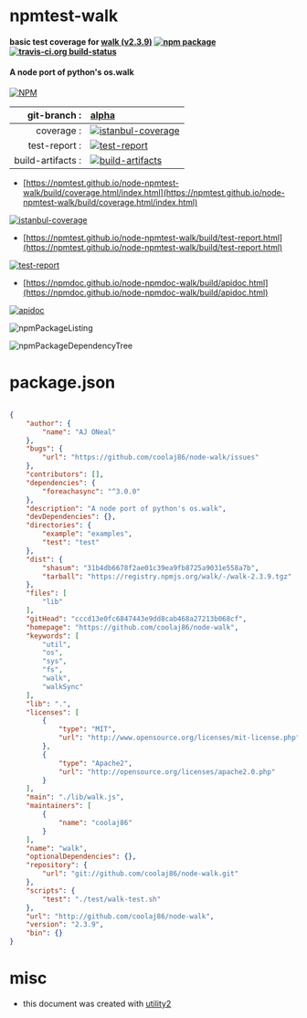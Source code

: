# npmtest-walk

#### basic test coverage for  [walk (v2.3.9)](https://github.com/coolaj86/node-walk)  [![npm package](https://img.shields.io/npm/v/npmtest-walk.svg?style=flat-square)](https://www.npmjs.org/package/npmtest-walk) [![travis-ci.org build-status](https://api.travis-ci.org/npmtest/node-npmtest-walk.svg)](https://travis-ci.org/npmtest/node-npmtest-walk)

#### A node port of python's os.walk

[![NPM](https://nodei.co/npm/walk.png?downloads=true&downloadRank=true&stars=true)](https://www.npmjs.com/package/walk)

| git-branch : | [alpha](https://github.com/npmtest/node-npmtest-walk/tree/alpha)|
|--:|:--|
| coverage : | [![istanbul-coverage](https://npmtest.github.io/node-npmtest-walk/build/coverage.badge.svg)](https://npmtest.github.io/node-npmtest-walk/build/coverage.html/index.html)|
| test-report : | [![test-report](https://npmtest.github.io/node-npmtest-walk/build/test-report.badge.svg)](https://npmtest.github.io/node-npmtest-walk/build/test-report.html)|
| build-artifacts : | [![build-artifacts](https://npmtest.github.io/node-npmtest-walk/glyphicons_144_folder_open.png)](https://github.com/npmtest/node-npmtest-walk/tree/gh-pages/build)|

- [https://npmtest.github.io/node-npmtest-walk/build/coverage.html/index.html](https://npmtest.github.io/node-npmtest-walk/build/coverage.html/index.html)

[![istanbul-coverage](https://npmtest.github.io/node-npmtest-walk/build/screenCapture.buildCi.browser.%252Ftmp%252Fbuild%252Fcoverage.lib.html.png)](https://npmtest.github.io/node-npmtest-walk/build/coverage.html/index.html)

- [https://npmtest.github.io/node-npmtest-walk/build/test-report.html](https://npmtest.github.io/node-npmtest-walk/build/test-report.html)

[![test-report](https://npmtest.github.io/node-npmtest-walk/build/screenCapture.buildCi.browser.%252Ftmp%252Fbuild%252Ftest-report.html.png)](https://npmtest.github.io/node-npmtest-walk/build/test-report.html)

- [https://npmdoc.github.io/node-npmdoc-walk/build/apidoc.html](https://npmdoc.github.io/node-npmdoc-walk/build/apidoc.html)

[![apidoc](https://npmdoc.github.io/node-npmdoc-walk/build/screenCapture.buildCi.browser.%252Ftmp%252Fbuild%252Fapidoc.html.png)](https://npmdoc.github.io/node-npmdoc-walk/build/apidoc.html)

![npmPackageListing](https://npmtest.github.io/node-npmtest-walk/build/screenCapture.npmPackageListing.svg)

![npmPackageDependencyTree](https://npmtest.github.io/node-npmtest-walk/build/screenCapture.npmPackageDependencyTree.svg)



# package.json

```json

{
    "author": {
        "name": "AJ ONeal"
    },
    "bugs": {
        "url": "https://github.com/coolaj86/node-walk/issues"
    },
    "contributors": [],
    "dependencies": {
        "foreachasync": "^3.0.0"
    },
    "description": "A node port of python's os.walk",
    "devDependencies": {},
    "directories": {
        "example": "examples",
        "test": "test"
    },
    "dist": {
        "shasum": "31b4db6678f2ae01c39ea9fb8725a9031e558a7b",
        "tarball": "https://registry.npmjs.org/walk/-/walk-2.3.9.tgz"
    },
    "files": [
        "lib"
    ],
    "gitHead": "cccd13e0fc6847443e9dd8cab468a27213b068cf",
    "homepage": "https://github.com/coolaj86/node-walk",
    "keywords": [
        "util",
        "os",
        "sys",
        "fs",
        "walk",
        "walkSync"
    ],
    "lib": ".",
    "licenses": [
        {
            "type": "MIT",
            "url": "http://www.opensource.org/licenses/mit-license.php"
        },
        {
            "type": "Apache2",
            "url": "http://opensource.org/licenses/apache2.0.php"
        }
    ],
    "main": "./lib/walk.js",
    "maintainers": [
        {
            "name": "coolaj86"
        }
    ],
    "name": "walk",
    "optionalDependencies": {},
    "repository": {
        "url": "git://github.com/coolaj86/node-walk.git"
    },
    "scripts": {
        "test": "./test/walk-test.sh"
    },
    "url": "http://github.com/coolaj86/node-walk",
    "version": "2.3.9",
    "bin": {}
}
```



# misc
- this document was created with [utility2](https://github.com/kaizhu256/node-utility2)
